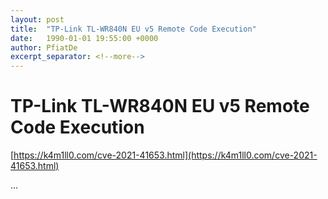 ```yaml
---
layout: post
title:  "TP-Link TL-WR840N EU v5 Remote Code Execution"
date:   1990-01-01 19:55:00 +0000
author: PfiatDe
excerpt_separator: <!--more-->
---
```


# TP-Link TL-WR840N EU v5 Remote Code Execution

[https://k4m1ll0.com/cve-2021-41653.html](https://k4m1ll0.com/cve-2021-41653.html)

...
<!--more-->
